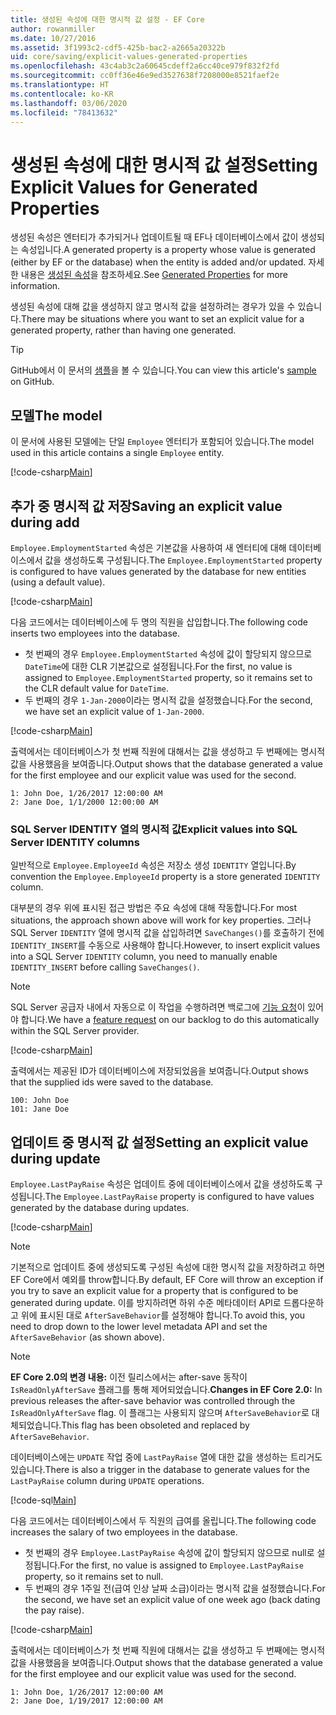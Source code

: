 ```yaml
---
title: 생성된 속성에 대한 명시적 값 설정 - EF Core
author: rowanmiller
ms.date: 10/27/2016
ms.assetid: 3f1993c2-cdf5-425b-bac2-a2665a20322b
uid: core/saving/explicit-values-generated-properties
ms.openlocfilehash: 43c4ab3c2a60645cdeff2a6cc40ce979f832f2fd
ms.sourcegitcommit: cc0ff36e46e9ed3527638f7208000e8521faef2e
ms.translationtype: HT
ms.contentlocale: ko-KR
ms.lasthandoff: 03/06/2020
ms.locfileid: "78413632"
---
```

# <a name="setting-explicit-values-for-generated-properties"></a><span data-ttu-id="449d5-102">생성된 속성에 대한 명시적 값 설정</span><span class="sxs-lookup"><span data-stu-id="449d5-102">Setting Explicit Values for Generated Properties</span></span>

<span data-ttu-id="449d5-103">생성된 속성은 엔터티가 추가되거나 업데이트될 때 EF나 데이터베이스에서 값이 생성되는 속성입니다.</span><span class="sxs-lookup"><span data-stu-id="449d5-103">A generated property is a property whose value is generated (either by EF or the database) when the entity is added and/or updated.</span></span> <span data-ttu-id="449d5-104">자세한 내용은 [생성된 속성](../modeling/generated-properties.md)을 참조하세요.</span><span class="sxs-lookup"><span data-stu-id="449d5-104">See [Generated Properties](../modeling/generated-properties.md) for more information.</span></span>

<span data-ttu-id="449d5-105">생성된 속성에 대해 값을 생성하지 않고 명시적 값을 설정하려는 경우가 있을 수 있습니다.</span><span class="sxs-lookup"><span data-stu-id="449d5-105">There may be situations where you want to set an explicit value for a generated property, rather than having one generated.</span></span>

> [!TIP]  
> <span data-ttu-id="449d5-106">GitHub에서 이 문서의 [샘플](https://github.com/dotnet/EntityFramework.Docs/tree/master/samples/core/Saving/ExplicitValuesGenerateProperties/)을 볼 수 있습니다.</span><span class="sxs-lookup"><span data-stu-id="449d5-106">You can view this article's [sample](https://github.com/dotnet/EntityFramework.Docs/tree/master/samples/core/Saving/ExplicitValuesGenerateProperties/) on GitHub.</span></span>

## <a name="the-model"></a><span data-ttu-id="449d5-107">모델</span><span class="sxs-lookup"><span data-stu-id="449d5-107">The model</span></span>

<span data-ttu-id="449d5-108">이 문서에 사용된 모델에는 단일 `Employee` 엔터티가 포함되어 있습니다.</span><span class="sxs-lookup"><span data-stu-id="449d5-108">The model used in this article contains a single `Employee` entity.</span></span>

[!code-csharp[Main](../../../samples/core/Saving/ExplicitValuesGenerateProperties/Employee.cs#Sample)]

## <a name="saving-an-explicit-value-during-add"></a><span data-ttu-id="449d5-109">추가 중 명시적 값 저장</span><span class="sxs-lookup"><span data-stu-id="449d5-109">Saving an explicit value during add</span></span>

<span data-ttu-id="449d5-110">`Employee.EmploymentStarted` 속성은 기본값을 사용하여 새 엔터티에 대해 데이터베이스에서 값을 생성하도록 구성됩니다.</span><span class="sxs-lookup"><span data-stu-id="449d5-110">The `Employee.EmploymentStarted` property is configured to have values generated by the database for new entities (using a default value).</span></span>

[!code-csharp[Main](../../../samples/core/Saving/ExplicitValuesGenerateProperties/EmployeeContext.cs#EmploymentStarted)]

<span data-ttu-id="449d5-111">다음 코드에서는 데이터베이스에 두 명의 직원을 삽입합니다.</span><span class="sxs-lookup"><span data-stu-id="449d5-111">The following code inserts two employees into the database.</span></span>

* <span data-ttu-id="449d5-112">첫 번째의 경우 `Employee.EmploymentStarted` 속성에 값이 할당되지 않으므로 `DateTime`에 대한 CLR 기본값으로 설정됩니다.</span><span class="sxs-lookup"><span data-stu-id="449d5-112">For the first, no value is assigned to `Employee.EmploymentStarted` property, so it remains set to the CLR default value for `DateTime`.</span></span>
* <span data-ttu-id="449d5-113">두 번째의 경우 `1-Jan-2000`이라는 명시적 값을 설정했습니다.</span><span class="sxs-lookup"><span data-stu-id="449d5-113">For the second, we have set an explicit value of `1-Jan-2000`.</span></span>

[!code-csharp[Main](../../../samples/core/Saving/ExplicitValuesGenerateProperties/Sample.cs#EmploymentStarted)]

<span data-ttu-id="449d5-114">출력에서는 데이터베이스가 첫 번째 직원에 대해서는 값을 생성하고 두 번째에는 명시적 값을 사용했음을 보여줍니다.</span><span class="sxs-lookup"><span data-stu-id="449d5-114">Output shows that the database generated a value for the first employee and our explicit value was used for the second.</span></span>

``` Console
1: John Doe, 1/26/2017 12:00:00 AM
2: Jane Doe, 1/1/2000 12:00:00 AM
```

### <a name="explicit-values-into-sql-server-identity-columns"></a><span data-ttu-id="449d5-115">SQL Server IDENTITY 열의 명시적 값</span><span class="sxs-lookup"><span data-stu-id="449d5-115">Explicit values into SQL Server IDENTITY columns</span></span>

<span data-ttu-id="449d5-116">일반적으로 `Employee.EmployeeId` 속성은 저장소 생성 `IDENTITY` 열입니다.</span><span class="sxs-lookup"><span data-stu-id="449d5-116">By convention the `Employee.EmployeeId` property is a store generated `IDENTITY` column.</span></span>

<span data-ttu-id="449d5-117">대부분의 경우 위에 표시된 접근 방법은 주요 속성에 대해 작동합니다.</span><span class="sxs-lookup"><span data-stu-id="449d5-117">For most situations, the approach shown above will work for key properties.</span></span> <span data-ttu-id="449d5-118">그러나 SQL Server `IDENTITY` 열에 명시적 값을 삽입하려면 `SaveChanges()`를 호출하기 전에 `IDENTITY_INSERT`를 수동으로 사용해야 합니다.</span><span class="sxs-lookup"><span data-stu-id="449d5-118">However, to insert explicit values into a SQL Server `IDENTITY` column, you need to manually enable `IDENTITY_INSERT` before calling `SaveChanges()`.</span></span>

> [!NOTE]  
> <span data-ttu-id="449d5-119">SQL Server 공급자 내에서 자동으로 이 작업을 수행하려면 백로그에 [기능 요청](https://github.com/aspnet/EntityFramework/issues/703)이 있어야 합니다.</span><span class="sxs-lookup"><span data-stu-id="449d5-119">We have a [feature request](https://github.com/aspnet/EntityFramework/issues/703) on our backlog to do this automatically within the SQL Server provider.</span></span>

[!code-csharp[Main](../../../samples/core/Saving/ExplicitValuesGenerateProperties/Sample.cs#EmployeeId)]

<span data-ttu-id="449d5-120">출력에서는 제공된 ID가 데이터베이스에 저장되었음을 보여줍니다.</span><span class="sxs-lookup"><span data-stu-id="449d5-120">Output shows that the supplied ids were saved to the database.</span></span>

``` Console
100: John Doe
101: Jane Doe
```

## <a name="setting-an-explicit-value-during-update"></a><span data-ttu-id="449d5-121">업데이트 중 명시적 값 설정</span><span class="sxs-lookup"><span data-stu-id="449d5-121">Setting an explicit value during update</span></span>

<span data-ttu-id="449d5-122">`Employee.LastPayRaise` 속성은 업데이트 중에 데이터베이스에서 값을 생성하도록 구성됩니다.</span><span class="sxs-lookup"><span data-stu-id="449d5-122">The `Employee.LastPayRaise` property is configured to have values generated by the database during updates.</span></span>

[!code-csharp[Main](../../../samples/core/Saving/ExplicitValuesGenerateProperties/EmployeeContext.cs#LastPayRaise)]

> [!NOTE]  
> <span data-ttu-id="449d5-123">기본적으로 업데이트 중에 생성되도록 구성된 속성에 대한 명시적 값을 저장하려고 하면 EF Core에서 예외를 throw합니다.</span><span class="sxs-lookup"><span data-stu-id="449d5-123">By default, EF Core will throw an exception if you try to save an explicit value for a property that is configured to be generated during update.</span></span> <span data-ttu-id="449d5-124">이를 방지하려면 하위 수준 메타데이터 API로 드롭다운하고 위에 표시된 대로 `AfterSaveBehavior`를 설정해야 합니다.</span><span class="sxs-lookup"><span data-stu-id="449d5-124">To avoid this, you need to drop down to the lower level metadata API and set the `AfterSaveBehavior` (as shown above).</span></span>

> [!NOTE]  
> <span data-ttu-id="449d5-125">**EF Core 2.0의 변경 내용:** 이전 릴리스에서는 after-save 동작이 `IsReadOnlyAfterSave` 플래그를 통해 제어되었습니다.</span><span class="sxs-lookup"><span data-stu-id="449d5-125">**Changes in EF Core 2.0:** In previous releases the after-save behavior was controlled through the `IsReadOnlyAfterSave` flag.</span></span> <span data-ttu-id="449d5-126">이 플래그는 사용되지 않으며 `AfterSaveBehavior`로 대체되었습니다.</span><span class="sxs-lookup"><span data-stu-id="449d5-126">This flag has been obsoleted and replaced by `AfterSaveBehavior`.</span></span>

<span data-ttu-id="449d5-127">데이터베이스에는 `UPDATE` 작업 중에 `LastPayRaise` 열에 대한 값을 생성하는 트리거도 있습니다.</span><span class="sxs-lookup"><span data-stu-id="449d5-127">There is also a trigger in the database to generate values for the `LastPayRaise` column during `UPDATE` operations.</span></span>

[!code-sql[Main](../../../samples/core/Saving/ExplicitValuesGenerateProperties/employee_UPDATE.sql)]

<span data-ttu-id="449d5-128">다음 코드에서는 데이터베이스에서 두 직원의 급여를 올립니다.</span><span class="sxs-lookup"><span data-stu-id="449d5-128">The following code increases the salary of two employees in the database.</span></span>

* <span data-ttu-id="449d5-129">첫 번째의 경우 `Employee.LastPayRaise` 속성에 값이 할당되지 않으므로 null로 설정됩니다.</span><span class="sxs-lookup"><span data-stu-id="449d5-129">For the first, no value is assigned to `Employee.LastPayRaise` property, so it remains set to null.</span></span>
* <span data-ttu-id="449d5-130">두 번째의 경우 1주일 전(급여 인상 날짜 소급)이라는 명시적 값을 설정했습니다.</span><span class="sxs-lookup"><span data-stu-id="449d5-130">For the second, we have set an explicit value of one week ago (back dating the pay raise).</span></span>

[!code-csharp[Main](../../../samples/core/Saving/ExplicitValuesGenerateProperties/Sample.cs#LastPayRaise)]

<span data-ttu-id="449d5-131">출력에서는 데이터베이스가 첫 번째 직원에 대해서는 값을 생성하고 두 번째에는 명시적 값을 사용했음을 보여줍니다.</span><span class="sxs-lookup"><span data-stu-id="449d5-131">Output shows that the database generated a value for the first employee and our explicit value was used for the second.</span></span>

``` Console
1: John Doe, 1/26/2017 12:00:00 AM
2: Jane Doe, 1/19/2017 12:00:00 AM
```
